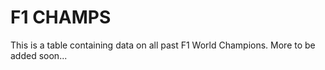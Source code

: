 # F1 CHAMPS

This is a table containing data on all past F1 World Champions.
More to be added soon...